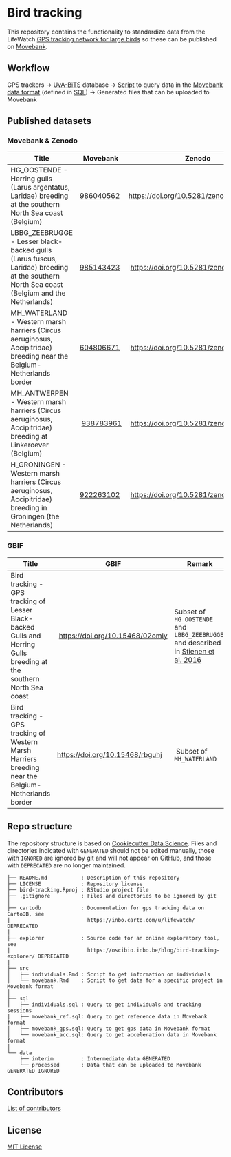 # Bird tracking

This repository contains the functionality to standardize data from the LifeWatch [GPS tracking network for large birds](http://lifewatch.be/en/gps-tracking-network-large-birds) so these can be published on [Movebank](https://www.movebank.org/).

## Workflow

GPS trackers → [UvA-BiTS](http://www.uva-bits.nl/) database → [Script](src/movebank.Rmd) to query data in the [Movebank data format](https://www.movebank.org/node/2381) (defined in [SQL](sql)) → Generated files that can be uploaded to Movebank

## Published datasets

### Movebank & Zenodo

Title | Movebank | Zenodo
--- | --- | ---
HG_OOSTENDE - Herring gulls (Larus argentatus, Laridae) breeding at the southern North Sea coast (Belgium) | [986040562](https://www.movebank.org/panel_embedded_movebank_webapp?gwt_fragment=page=studies,path=study986040562) | https://doi.org/10.5281/zenodo.3541811
LBBG_ZEEBRUGGE - Lesser black-backed gulls (Larus fuscus, Laridae) breeding at the southern North Sea coast (Belgium and the Netherlands) | [985143423](https://www.movebank.org/panel_embedded_movebank_webapp?gwt_fragment=page=studies,path=study985143423) | https://doi.org/10.5281/zenodo.3540799
MH_WATERLAND - Western marsh harriers (Circus aeruginosus, Accipitridae) breeding near the Belgium-Netherlands border | [604806671](https://www.movebank.org/panel_embedded_movebank_webapp?gwt_fragment=page=studies,path=study604806671) | https://doi.org/10.5281/zenodo.3532940
MH_ANTWERPEN - Western marsh harriers (Circus aeruginosus, Accipitridae) breeding at Linkeroever (Belgium) | [938783961](https://www.movebank.org/panel_embedded_movebank_webapp?gwt_fragment=page=studies,path=study938783961) | https://doi.org/10.5281/zenodo.3550093
H_GRONINGEN - Western marsh harriers (Circus aeruginosus, Accipitridae) breeding in Groningen (the Netherlands) | [922263102](https://www.movebank.org/panel_embedded_movebank_webapp?gwt_fragment=page=studies,path=study922263102) | https://doi.org/10.5281/zenodo.3552507

### GBIF

Title | GBIF | Remark
--- | --- | ---
Bird tracking - GPS tracking of Lesser Black-backed Gulls and Herring Gulls breeding at the southern North Sea coast | https://doi.org/10.15468/02omly | Subset of `HG_OOSTENDE` and `LBBG_ZEEBRUGGE` and described in [Stienen et al. 2016](https://doi.org/10.3897/zookeys.555.6173)
Bird tracking - GPS tracking of Western Marsh Harriers breeding near the Belgium-Netherlands border | https://doi.org/10.15468/rbguhj | Subset of `MH_WATERLAND`

## Repo structure

The repository structure is based on [Cookiecutter Data Science](http://drivendata.github.io/cookiecutter-data-science/). Files and directories indicated with `GENERATED` should not be edited manually, those with `IGNORED` are ignored by git and will not appear on GitHub, and those with `DEPRECATED` are no longer maintained.

```
├── README.md           : Description of this repository
├── LICENSE             : Repository license
├── bird-tracking.Rproj : RStudio project file
├── .gitignore          : Files and directories to be ignored by git
│
├── cartodb             : Documentation for gps tracking data on CartoDB, see
|                         https://inbo.carto.com/u/lifewatch/ DEPRECATED
|
├── explorer            : Source code for an online exploratory tool, see 
|                         https://oscibio.inbo.be/blog/bird-tracking-explorer/ DEPRECATED
|
├── src
│   ├── individuals.Rmd : Script to get information on individuals
│   └── movebank.Rmd    : Script to get data for a specific project in Movebank format
│
├── sql
│   ├── individuals.sql : Query to get individuals and tracking sessions
│   ├── movebank_ref.sql: Query to get reference data in Movebank format
│   ├── movebank_gps.sql: Query to get gps data in Movebank format
│   └── movebank_acc.sql: Query to get acceleration data in Movebank format
│
└── data
    ├── interim         : Intermediate data GENERATED
    └── processed       : Data that can be uploaded to Movebank GENERATED IGNORED
```

## Contributors

[List of contributors](https://github.com/inbo/bird-tracking/contributors)

## License

[MIT License](LICENSE)
